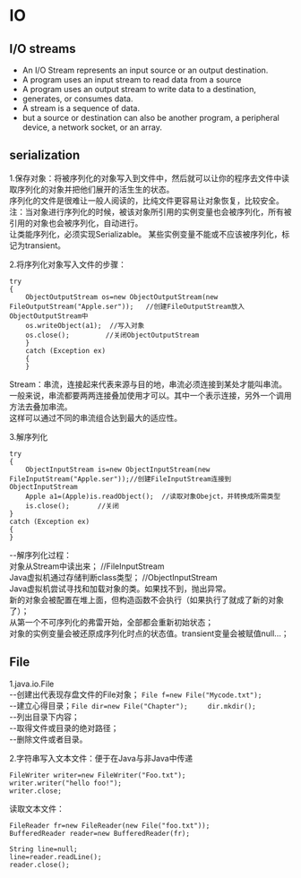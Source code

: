 # IO


## I/O streams

- An I/O Stream represents an input source or an output destination.
- A program uses an input stream to read data from a source
- A program uses an output stream to write data to a destination,
- generates, or consumes data.
- A stream is a sequence of data.
- but a source or destination can also be another program, a peripheral device, a network socket, or an array.


## serialization

1.保存对象：将被序列化的对象写入到文件中，然后就可以让你的程序去文件中读取序列化的对象并把他们展开的活生生的状态。  
序列化的文件是很难让一般人阅读的，比纯文件更容易让对象恢复，比较安全。   
注：当对象进行序列化的时候，被该对象所引用的实例变量也会被序列化，所有被引用的对象也会被序列化，自动进行。    
让类能序列化，必须实现Serializable。
某些实例变量不能或不应该被序列化，标记为transient。  

2.将序列化对象写入文件的步骤：  
```
try
{
	ObjectOutputStream os=new ObjectOutputStream(new FileOutputStream("Apple.ser"));   //创建FileOutputStream放入ObjectOutputStream中
	os.writeObject(a1);  //写入对象
	os.close();			//关闭ObjectOutputStream
	}
	catch (Exception ex)
	{
	}
```

Stream：串流，连接起来代表来源与目的地，串流必须连接到某处才能叫串流。  
一般来说，串流都要两两连接叠加使用才可以。其中一个表示连接，另外一个调用方法去叠加串流。  
这样可以通过不同的串流组合达到最大的适应性。  

3.解序列化  
```
try
{
	ObjectInputStream is=new ObjectInputStream(new FileInputStream("Apple.ser"));//创建FileInputStream连接到ObjectInputStream
	Apple a1=(Apple)is.readObject();  //读取对象Obejct，并转换成所需类型
	is.close();       //关闭
}
catch (Exception ex)
{
}
```
--解序列化过程：  
对象从Stream中读出来；  //FileInputStream  
Java虚拟机通过存储判断class类型；  //ObjectInputStream  
Java虚拟机尝试寻找和加载对象的类。如果找不到，抛出异常。  
新的对象会被配置在堆上面，但构造函数不会执行（如果执行了就成了新的对象了）；  
从第一个不可序列化的弗雷开始，全部都会重新初始状态；  
对象的实例变量会被还原成序列化时点的状态值。transient变量会被赋值null...；  

## File

1.java.io.File  
--创建出代表现存盘文件的File对象； `File f=new File("Mycode.txt");`  
--建立心得目录；`File dir=new File("Chapter");     dir.mkdir();`  
--列出目录下内容；  
--取得文件或目录的绝对路径；  
--删除文件或者目录。  

2.字符串写入文本文件：便于在Java与非Java中传递

```
FileWriter writer=new FileWriter("Foo.txt");
writer.writer("hello foo!");
writer.close;
```

读取文本文件：

```
FileReader fr=new FileReader(new File("foo.txt"));
BufferedReader reader=new BufferedReader(fr);

String line=null;
line=reader.readLine();
reader.close();
```
